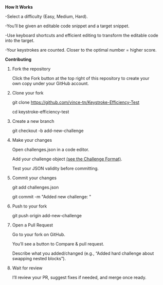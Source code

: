 **How It Works**

   -Select a difficulty (Easy, Medium, Hard).

   -You’ll be given an editable code snippet and a target snippet.

   -Use keyboard shortcuts and efficient editing to transform the editable code into the target.

   -Your keystrokes are counted. Closer to the optimal number = higher score.



**Contributing**
1. Fork the repository
   
    Click the Fork button at the top right of this repository to create your own copy under your GitHub account.

3. Clone your fork
   
    git clone https://github.com/vince-tn/Keystroke-Efficiency-Test
   
    cd keystroke-efficiency-test

5. Create a new branch
   
    git checkout -b add-new-challenge

7. Make your changes
   
    Open challenges.json in a code editor.
   
    Add your challenge object [(see the Challenge Format)](https://www.keystroketest.site/about).
   
    Test your JSON validity before committing.
   

4. Commit your changes
   
    git add challenges.json
   
    git commit -m "Added new challenge: <short description>"
   

6. Push to your fork
   
    git push origin add-new-challenge
   

8. Open a Pull Request
   
    Go to your fork on GitHub.
   
    You’ll see a button to Compare & pull request.
   
    Describe what you added/changed (e.g., “Added hard challenge about swapping nested blocks”).
   

10. Wait for review
    
    I’ll review your PR, suggest fixes if needed, and merge once ready.
